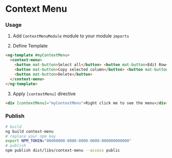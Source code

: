 # Context Menu

### Usage

1.  Add `ContextMenuModule` module to your module `imports`

2.  Define Template

```html
<ng-template #myContextMenu>
  <context-menu>
    <button mat-button>Select all</button> <button mat-button>Edit Row</button> <button mat-button>Quick tag</button>
    <button mat-button>Copy selected column</button> <button mat-button>Copy selected row</button>
    <button mat-button>Delete</button>
  </context-menu>
</ng-template>
```

3.  Apply `[contextMenu]` directive

```html
<div [contextMenu]="myContextMenu">Right click me to see the menu</div>
```


### Publish
```bash
# build
ng build context-menu
# replace your npm key
export NPM_TOKEN="00000000-0000-0000-0000-000000000000"
# publish
npm publish dist/libs/context-menu --access public
```

